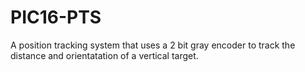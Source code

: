# PIC16-PTS
 A position tracking system that uses a 2 bit gray encoder to track the distance and orientatation of a vertical target.
